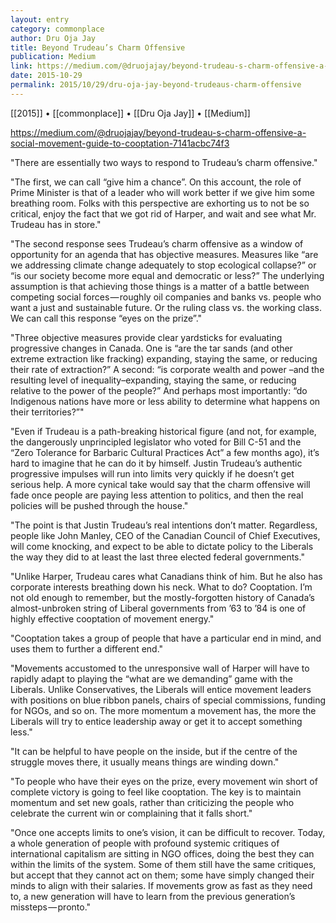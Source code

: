 ```yaml
---
layout: entry
category: commonplace
author: Dru Oja Jay
title: Beyond Trudeau’s Charm Offensive
publication: Medium
link: https://medium.com/@druojajay/beyond-trudeau-s-charm-offensive-a-social-movement-guide-to-cooptation-7141acbc74f3
date: 2015-10-29
permalink: 2015/10/29/dru-oja-jay-beyond-trudeaus-charm-offensive
---
```


[[2015]] • [[commonplace]] • [[Dru Oja Jay]] • [[Medium]]

https://medium.com/@druojajay/beyond-trudeau-s-charm-offensive-a-social-movement-guide-to-cooptation-7141acbc74f3

"There are essentially two ways to respond to Trudeau’s charm offensive."

"The first, we can call “give him a chance”. On this account, the role of Prime Minister is that of a leader who will work better if we give him some breathing room. Folks with this perspective are exhorting us to not be so critical, enjoy the fact that we got rid of Harper, and wait and see what Mr. Trudeau has in store."

"The second response sees Trudeau’s charm offensive as a window of opportunity for an agenda that has objective measures. Measures like “are we addressing climate change adequately to stop ecological collapse?” or “is our society become more equal and democratic or less?” The underlying assumption is that achieving those things is a matter of a battle between competing social forces — roughly oil companies and banks vs. people who want a just and sustainable future. Or the ruling class vs. the working class. We can call this response “eyes on the prize”."

"Three objective measures provide clear yardsticks for evaluating progressive changes in Canada. One is “are the tar sands (and other extreme extraction like fracking) expanding, staying the same, or reducing their rate of extraction?” A second: “is corporate wealth and power –and the resulting level of inequality–expanding, staying the same, or reducing relative to the power of the people?” And perhaps most importantly: “do Indigenous nations have more or less ability to determine what happens on their territories?”"

"Even if Trudeau is a path-breaking historical figure (and not, for example, the dangerously unprincipled legislator who voted for Bill C-51 and the “Zero Tolerance for Barbaric Cultural Practices Act” a few months ago), it’s hard to imagine that he can do it by himself. Justin Trudeau’s authentic progressive impulses will run into limits very quickly if he doesn’t get serious help. A more cynical take would say that the charm offensive will fade once people are paying less attention to politics, and then the real policies will be pushed through the house."

"The point is that Justin Trudeau’s real intentions don’t matter. Regardless, people like John Manley, CEO of the Canadian Council of Chief Executives, will come knocking, and expect to be able to dictate policy to the Liberals the way they did to at least the last three elected federal governments."

"Unlike Harper, Trudeau cares what Canadians think of him. But he also has corporate interests breathing down his neck. What to do? Cooptation. I’m not old enough to remember, but the mostly-forgotten history of Canada’s almost-unbroken string of Liberal governments from ’63 to ’84 is one of highly effective cooptation of movement energy."

"Cooptation takes a group of people that have a particular end in mind, and uses them to further a different end."

"Movements accustomed to the unresponsive wall of Harper will have to rapidly adapt to playing the “what are we demanding” game with the Liberals. Unlike Conservatives, the Liberals will entice movement leaders with positions on blue ribbon panels, chairs of special commissions, funding for NGOs, and so on. The more momentum a movement has, the more the Liberals will try to entice leadership away or get it to accept something less."

"It can be helpful to have people on the inside, but if the centre of the struggle moves there, it usually means things are winding down."

"To people who have their eyes on the prize, every movement win short of complete victory is going to feel like cooptation. The key is to maintain momentum and set new goals, rather than criticizing the people who celebrate the current win or complaining that it falls short."

"Once one accepts limits to one’s vision, it can be difficult to recover. Today, a whole generation of people with profound systemic critiques of international capitalism are sitting in NGO offices, doing the best they can within the limits of the system. Some of them still have the same critiques, but accept that they cannot act on them; some have simply changed their minds to align with their salaries. If movements grow as fast as they need to, a new generation will have to learn from the previous generation’s missteps — pronto."